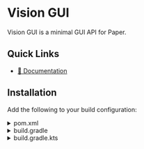 # Vision GUI

Vision GUI is a minimal GUI API for Paper.

## Quick Links

- [📔 Documentation](https://vision.sparky983.me/)

## Installation

Add the following to your build configuration:

<details>
<summary>pom.xml</summary>

```xml
<repositories>
    <repository>
        <id>sparky983</id>
        <url>https://repo.sparky983.me/releases</url>
    </repository>
</repositories>

<dependencies>
    <dependency>
        <groupId>me.sparky983</groupId>
        <artifactId>vision-paper</artifactId>
        <version>0.2</version>
    </dependency>
</dependencies>
```
</details>

<details>

<summary>build.gradle</summary>

```groovy
repositories {
    maven { url 'https://repo.sparky983.me/releases' }
}

dependencies {
    implementation 'me.sparky983:vision-paper:0.2'
}
```
</details>

<details>

<summary>build.gradle.kts</summary>

```kotlin
repositories {
    maven("https://repo.sparky983.me/releases")
}

dependencies {
    implementation("me.sparky983:vision-paper:0.2")
}
```
</details>
